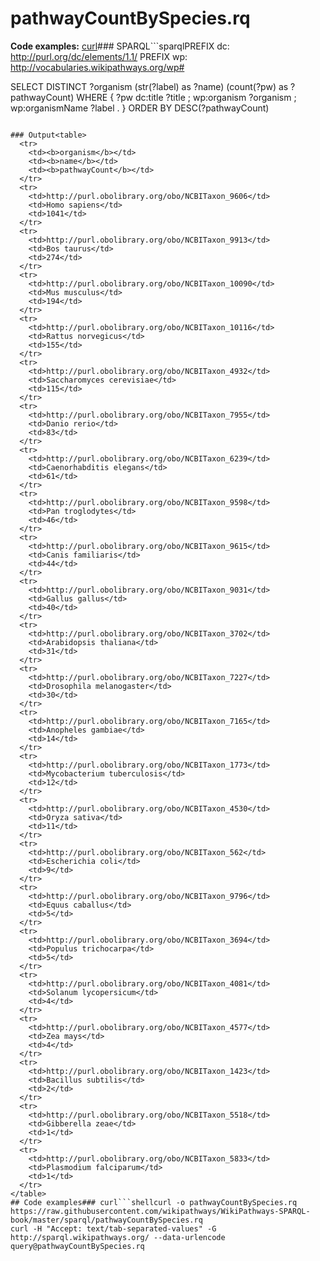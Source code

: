 # pathwayCountBySpecies.rq
**Code examples:** [curl](#curl)### SPARQL```sparqlPREFIX dc:      <http://purl.org/dc/elements/1.1/> 
PREFIX wp: <http://vocabularies.wikipathways.org/wp#>

SELECT DISTINCT ?organism (str(?label) as ?name) (count(?pw) as ?pathwayCount)
WHERE {
    ?pw dc:title ?title ;
      wp:organism ?organism ;
      wp:organismName ?label .
}
ORDER BY DESC(?pathwayCount)
```[Execute](http://sparql.wikipathways.org/?query=PREFIX+dc%3A++++++%3Chttp%3A%2F%2Fpurl.org%2Fdc%2Felements%2F1.1%2F%3E+%0APREFIX+wp%3A+%3Chttp%3A%2F%2Fvocabularies.wikipathways.org%2Fwp%23%3E%0A%0ASELECT+DISTINCT+%3Forganism+%28str%28%3Flabel%29+as+%3Fname%29+%28count%28%3Fpw%29+as+%3FpathwayCount%29%0AWHERE+%7B%0A++++%3Fpw+dc%3Atitle+%3Ftitle+%3B%0A++++++wp%3Aorganism+%3Forganism+%3B%0A++++++wp%3AorganismName+%3Flabel+.%0A%7D%0AORDER+BY+DESC%28%3FpathwayCount%29%0A) [Edit](http://sparql.wikipathways.org/?qtxt=PREFIX+dc%3A++++++%3Chttp%3A%2F%2Fpurl.org%2Fdc%2Felements%2F1.1%2F%3E+%0APREFIX+wp%3A+%3Chttp%3A%2F%2Fvocabularies.wikipathways.org%2Fwp%23%3E%0A%0ASELECT+DISTINCT+%3Forganism+%28str%28%3Flabel%29+as+%3Fname%29+%28count%28%3Fpw%29+as+%3FpathwayCount%29%0AWHERE+%7B%0A++++%3Fpw+dc%3Atitle+%3Ftitle+%3B%0A++++++wp%3Aorganism+%3Forganism+%3B%0A++++++wp%3AorganismName+%3Flabel+.%0A%7D%0AORDER+BY+DESC%28%3FpathwayCount%29%0A)

### Output<table>
  <tr>
    <td><b>organism</b></td>
    <td><b>name</b></td>
    <td><b>pathwayCount</b></td>
  </tr>
  <tr>
    <td>http://purl.obolibrary.org/obo/NCBITaxon_9606</td>
    <td>Homo sapiens</td>
    <td>1041</td>
  </tr>
  <tr>
    <td>http://purl.obolibrary.org/obo/NCBITaxon_9913</td>
    <td>Bos taurus</td>
    <td>274</td>
  </tr>
  <tr>
    <td>http://purl.obolibrary.org/obo/NCBITaxon_10090</td>
    <td>Mus musculus</td>
    <td>194</td>
  </tr>
  <tr>
    <td>http://purl.obolibrary.org/obo/NCBITaxon_10116</td>
    <td>Rattus norvegicus</td>
    <td>155</td>
  </tr>
  <tr>
    <td>http://purl.obolibrary.org/obo/NCBITaxon_4932</td>
    <td>Saccharomyces cerevisiae</td>
    <td>115</td>
  </tr>
  <tr>
    <td>http://purl.obolibrary.org/obo/NCBITaxon_7955</td>
    <td>Danio rerio</td>
    <td>83</td>
  </tr>
  <tr>
    <td>http://purl.obolibrary.org/obo/NCBITaxon_6239</td>
    <td>Caenorhabditis elegans</td>
    <td>61</td>
  </tr>
  <tr>
    <td>http://purl.obolibrary.org/obo/NCBITaxon_9598</td>
    <td>Pan troglodytes</td>
    <td>46</td>
  </tr>
  <tr>
    <td>http://purl.obolibrary.org/obo/NCBITaxon_9615</td>
    <td>Canis familiaris</td>
    <td>44</td>
  </tr>
  <tr>
    <td>http://purl.obolibrary.org/obo/NCBITaxon_9031</td>
    <td>Gallus gallus</td>
    <td>40</td>
  </tr>
  <tr>
    <td>http://purl.obolibrary.org/obo/NCBITaxon_3702</td>
    <td>Arabidopsis thaliana</td>
    <td>31</td>
  </tr>
  <tr>
    <td>http://purl.obolibrary.org/obo/NCBITaxon_7227</td>
    <td>Drosophila melanogaster</td>
    <td>30</td>
  </tr>
  <tr>
    <td>http://purl.obolibrary.org/obo/NCBITaxon_7165</td>
    <td>Anopheles gambiae</td>
    <td>14</td>
  </tr>
  <tr>
    <td>http://purl.obolibrary.org/obo/NCBITaxon_1773</td>
    <td>Mycobacterium tuberculosis</td>
    <td>12</td>
  </tr>
  <tr>
    <td>http://purl.obolibrary.org/obo/NCBITaxon_4530</td>
    <td>Oryza sativa</td>
    <td>11</td>
  </tr>
  <tr>
    <td>http://purl.obolibrary.org/obo/NCBITaxon_562</td>
    <td>Escherichia coli</td>
    <td>9</td>
  </tr>
  <tr>
    <td>http://purl.obolibrary.org/obo/NCBITaxon_9796</td>
    <td>Equus caballus</td>
    <td>5</td>
  </tr>
  <tr>
    <td>http://purl.obolibrary.org/obo/NCBITaxon_3694</td>
    <td>Populus trichocarpa</td>
    <td>5</td>
  </tr>
  <tr>
    <td>http://purl.obolibrary.org/obo/NCBITaxon_4081</td>
    <td>Solanum lycopersicum</td>
    <td>4</td>
  </tr>
  <tr>
    <td>http://purl.obolibrary.org/obo/NCBITaxon_4577</td>
    <td>Zea mays</td>
    <td>4</td>
  </tr>
  <tr>
    <td>http://purl.obolibrary.org/obo/NCBITaxon_1423</td>
    <td>Bacillus subtilis</td>
    <td>2</td>
  </tr>
  <tr>
    <td>http://purl.obolibrary.org/obo/NCBITaxon_5518</td>
    <td>Gibberella zeae</td>
    <td>1</td>
  </tr>
  <tr>
    <td>http://purl.obolibrary.org/obo/NCBITaxon_5833</td>
    <td>Plasmodium falciparum</td>
    <td>1</td>
  </tr>
</table>
## Code examples### curl```shellcurl -o pathwayCountBySpecies.rq https://raw.githubusercontent.com/wikipathways/WikiPathways-SPARQL-book/master/sparql/pathwayCountBySpecies.rq
curl -H "Accept: text/tab-separated-values" -G http://sparql.wikipathways.org/ --data-urlencode query@pathwayCountBySpecies.rq
```